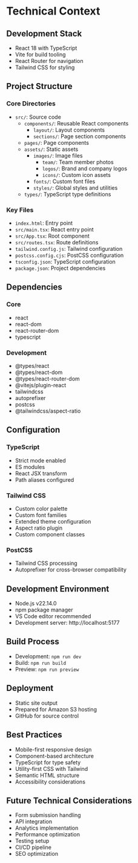 # Technical Context

## Development Stack
- React 18 with TypeScript
- Vite for build tooling
- React Router for navigation
- Tailwind CSS for styling

## Project Structure

### Core Directories
- `src/`: Source code
  - `components/`: Reusable React components
    - `layout/`: Layout components
    - `sections/`: Page section components
  - `pages/`: Page components
  - `assets/`: Static assets
    - `images/`: Image files
      - `team/`: Team member photos
      - `logos/`: Brand and company logos
      - `icons/`: Custom icon assets
    - `fonts/`: Custom font files
    - `styles/`: Global styles and utilities
  - `types/`: TypeScript type definitions

### Key Files
- `index.html`: Entry point
- `src/main.tsx`: React entry point
- `src/App.tsx`: Root component
- `src/routes.tsx`: Route definitions
- `tailwind.config.js`: Tailwind configuration
- `postcss.config.cjs`: PostCSS configuration
- `tsconfig.json`: TypeScript configuration
- `package.json`: Project dependencies

## Dependencies

### Core
- react
- react-dom
- react-router-dom
- typescript

### Development
- @types/react
- @types/react-dom
- @types/react-router-dom
- @vitejs/plugin-react
- tailwindcss
- autoprefixer
- postcss
- @tailwindcss/aspect-ratio

## Configuration

### TypeScript
- Strict mode enabled
- ES modules
- React JSX transform
- Path aliases configured

### Tailwind CSS
- Custom color palette
- Custom font families
- Extended theme configuration
- Aspect ratio plugin
- Custom component classes

### PostCSS
- Tailwind CSS processing
- Autoprefixer for cross-browser compatibility

## Development Environment
- Node.js v22.14.0
- npm package manager
- VS Code editor recommended
- Development server: http://localhost:5177

## Build Process
- Development: `npm run dev`
- Build: `npm run build`
- Preview: `npm run preview`

## Deployment
- Static site output
- Prepared for Amazon S3 hosting
- GitHub for source control

## Best Practices
- Mobile-first responsive design
- Component-based architecture
- TypeScript for type safety
- Utility-first CSS with Tailwind
- Semantic HTML structure
- Accessibility considerations

## Future Technical Considerations
- Form submission handling
- API integration
- Analytics implementation
- Performance optimization
- Testing setup
- CI/CD pipeline
- SEO optimization
